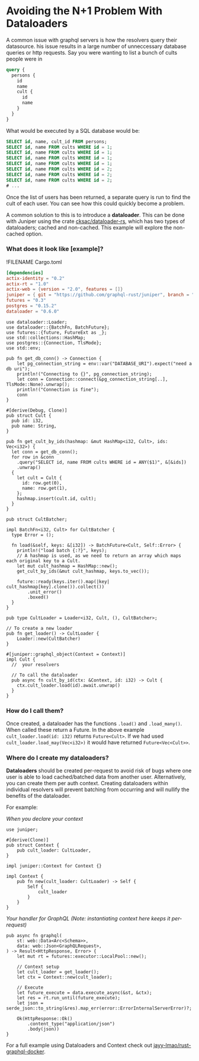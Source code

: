 # Avoiding the N+1 Problem With Dataloaders

A common issue with graphql servers is how the resolvers query their datasource.
his issue results in a large number of unneccessary database queries or http requests.
Say you were wanting to list a bunch of cults people were in

```graphql
query {
  persons {
    id
    name
    cult {
      id
      name
    }
  }
}
```

What would be executed by a SQL database would be:

```sql
SELECT id, name, cult_id FROM persons;
SELECT id, name FROM cults WHERE id = 1;
SELECT id, name FROM cults WHERE id = 1;
SELECT id, name FROM cults WHERE id = 1;
SELECT id, name FROM cults WHERE id = 1;
SELECT id, name FROM cults WHERE id = 2;
SELECT id, name FROM cults WHERE id = 2;
SELECT id, name FROM cults WHERE id = 2;
# ...
```

Once the list of users has been returned, a separate query is run to find the cult of each user.
You can see how this could quickly become a problem.

A common solution to this is to introduce a **dataloader**.
This can be done with Juniper using the crate [cksac/dataloader-rs](https://github.com/cksac/dataloader-rs), which has two types of dataloaders; cached and non-cached. This example will explore the non-cached option.


### What does it look like [example]?

!FILENAME Cargo.toml

```toml
[dependencies]
actix-identity = "0.2"
actix-rt = "1.0"
actix-web = {version = "2.0", features = []}
juniper = { git = "https://github.com/graphql-rust/juniper", branch = "async-await", features = ["async"] }
futures = "0.3"
postgres = "0.15.2"
dataloader = "0.6.0"
```

```rust, ignore
use dataloader::Loader;
use dataloader::{BatchFn, BatchFuture};
use futures::{future, FutureExt as _};
use std::collections::HashMap;
use postgres::{Connection, TlsMode};
use std::env;

pub fn get_db_conn() -> Connection {
    let pg_connection_string = env::var("DATABASE_URI").expect("need a db uri");
    println!("Connecting to {}", pg_connection_string);
    let conn = Connection::connect(&pg_connection_string[..], TlsMode::None).unwrap();
    println!("Connection is fine");
    conn
}

#[derive(Debug, Clone)]
pub struct Cult {
  pub id: i32,
  pub name: String,
}

pub fn get_cult_by_ids(hashmap: &mut HashMap<i32, Cult>, ids: Vec<i32>) {
  let conn = get_db_conn();
  for row in &conn
    .query("SELECT id, name FROM cults WHERE id = ANY($1)", &[&ids])
    .unwrap()
  {
    let cult = Cult {
      id: row.get(0),
      name: row.get(1),
    };
    hashmap.insert(cult.id, cult);
  }
}

pub struct CultBatcher;

impl BatchFn<i32, Cult> for CultBatcher {
  type Error = ();

  fn load(&self, keys: &[i32]) -> BatchFuture<Cult, Self::Error> {
    println!("load batch {:?}", keys);
    // A hashmap is used, as we need to return an array which maps each original key to a Cult.
    let mut cult_hashmap = HashMap::new();
    get_cult_by_ids(&mut cult_hashmap, keys.to_vec());

    future::ready(keys.iter().map(|key| cult_hashmap[key].clone()).collect())
        .unit_error()
        .boxed()
  }
}

pub type CultLoader = Loader<i32, Cult, (), CultBatcher>;

// To create a new loader
pub fn get_loader() -> CultLoader {
    Loader::new(CultBatcher)
}

#[juniper::graphql_object(Context = Context)]
impl Cult {
  //  your resolvers

  // To call the dataloader 
  pub async fn cult_by_id(ctx: &Context, id: i32) -> Cult {
    ctx.cult_loader.load(id).await.unwrap()
  }
}

```

### How do I call them?

Once created, a dataloader has the functions `.load()` and `.load_many()`.
When called these return a Future.
In the above example `cult_loader.load(id: i32)` returns `Future<Cult>`. If  we had used `cult_loader.load_may(Vec<i32>)` it would have returned `Future<Vec<Cult>>`.


### Where do I create my dataloaders?

**Dataloaders** should be created per-request to avoid risk of bugs where one user is able to load cached/batched data from another user. Alternatively, you can create them per auth context.
Creating dataloaders within individual resolvers will prevent batching from occurring and will nullify the benefits of the dataloader.

For example:

_When you declare your context_
```rust, ignore
use juniper;

#[derive(Clone)]
pub struct Context {
    pub cult_loader: CultLoader,
}

impl juniper::Context for Context {}

impl Context {
    pub fn new(cult_loader: CultLoader) -> Self {
        Self {
            cult_loader
        }
    }
}
```

_Your handler for GraphQL (Note: instantiating context here keeps it per-request)_
```rust, ignore
pub async fn graphql(
    st: web::Data<Arc<Schema>>,
    data: web::Json<GraphQLRequest>,
) -> Result<HttpResponse, Error> {
    let mut rt = futures::executor::LocalPool::new();

    // Context setup
    let cult_loader = get_loader();
    let ctx = Context::new(cult_loader);

    // Execute
    let future_execute = data.execute_async(&st, &ctx); 
    let res = rt.run_until(future_execute);
    let json = serde_json::to_string(&res).map_err(error::ErrorInternalServerError)?;

    Ok(HttpResponse::Ok()
        .content_type("application/json")
        .body(json))
}
```

For a full example using Dataloaders and Context check out [jayy-lmao/rust-graphql-docker](https://github.com/jayy-lmao/rust-graphql-docker).
